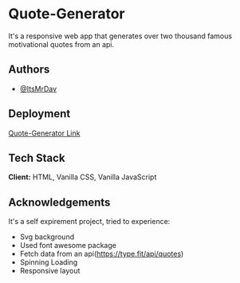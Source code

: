 # Quote-Generator

It's a responsive web app that generates over two thousand famous motivational quotes from an api.

## Authors

- [@ItsMrDav](https://www.github.com/ItsMrDav)


## Deployment


[Quote-Generator Link](https://itsmrdav.github.io/Quote-Generator/)
## Tech Stack

**Client:** HTML, Vanilla CSS, Vanilla JavaScript




## Acknowledgements

 It's a self expirement project, tried to experience:

 - Svg background
 - Used font awesome package
 - Fetch data from an api(https://type.fit/api/quotes)
 - Spinning Loading
 - Responsive layout

